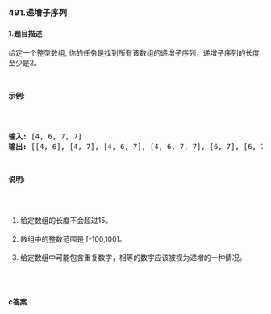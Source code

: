 ### 491.递增子序列

#### 1.题目描述

<p>给定一个整型数组, 你的任务是找到所有该数组的递增子序列，递增子序列的长度至少是2。</p><br/><p><strong>示例:</strong></p><br/><pre><br/><strong>输入:</strong> [4, 6, 7, 7]<br/><strong>输出:</strong> [[4, 6], [4, 7], [4, 6, 7], [4, 6, 7, 7], [6, 7], [6, 7, 7], [7,7], [4,7,7]]</pre><br/><p><strong>说明:</strong></p><br/><ol><br/>	<li>给定数组的长度不会超过15。</li><br/>	<li>数组中的整数范围是&nbsp;[-100,100]。</li><br/>	<li>给定数组中可能包含重复数字，相等的数字应该被视为递增的一种情况。</li><br/></ol><br/>

#### c答案

```c

